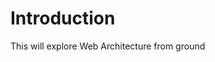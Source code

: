 # Introduction
This will explore Web Architecture from ground 
<!--stackedit_data:
eyJwcm9wZXJ0aWVzIjoiZXh0ZW5zaW9uczpcbiAgcHJlc2V0Oi
BnZm1cbiIsImhpc3RvcnkiOlstMTkzNTU3NzM1Myw3NDE2MDMy
ODIsLTYyNjk4MjEzXX0=
-->
